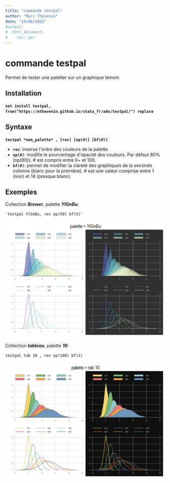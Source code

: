 ```yaml
---
title: "commande testpal"
author: "Marc Thevenin"
date: "14/06/2022"
#output:
#  html_document:
#    toc: yes
---
```



# commande testpal

Permet de tester une paletter sur un graphique témoin

## Installation

**`net install testpal, from("https://mthevenin.github.io/stata_fr/ado/testpal/") replace`**

## Syntaxe

**`testpal *nom_palette* , [rev] [op(#)] [bf(#)]`**

* **`rev`**: inverse l'ordre des couleurs de la palette
* **`op(#)`**: modifie le pourcentage d'opacité des couleurs. Par défaut 80% (op(80)). # est compris entre 0+ et 100.
* **`bf(#)`**: permet de modifier la clareté des graphiques de la seconde colonne (blanc pour la première). # est une valeur comprise entre 1 (noir) et 14 (presque blanc). 

## Exemples

Collection ***Brewer***, palette ***YlGnBu***:  
```{}
`testpal YlGnBu, rev op(50) bf(5)` 
```
![](testpal1.png)

Collection ***tableau***, palette ***10***:

```{}
testpal tab 10 , rev op(100) bf(1)
```

![](testpal2.png)


